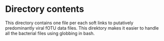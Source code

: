 # Directory contents

This directory contains one file per each soft links to putatively predominantly viral fOTU data files. This direktory makes it easier to handle all the bacterial files using globbing in bash.